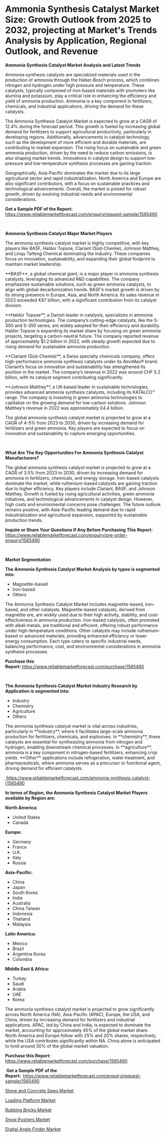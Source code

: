 <p><h1>Ammonia Synthesis Catalyst Market Size: Growth Outlook from 2025 to 2032, projecting at Market's Trends Analysis by Application, Regional Outlook, and Revenue</h1></p><p><strong>Ammonia Synthesis Catalyst Market Analysis and Latest Trends</strong></p>
<p><p>Ammonia synthesis catalysts are specialized materials used in the production of ammonia through the Haber-Bosch process, which combines nitrogen and hydrogen under high pressure and temperature. These catalysts, typically composed of iron-based materials with promoters like alumina and potassium, play a critical role in enhancing the efficiency and yield of ammonia production. Ammonia is a key component in fertilizers, chemicals, and industrial applications, driving the demand for these catalysts.</p><p>The Ammonia Synthesis Catalyst Market is expected to grow at a CAGR of 12.4% during the forecast period. This growth is fueled by increasing global demand for fertilizers to support agricultural productivity, particularly in developing regions. Additionally, advancements in catalyst technology, such as the development of more efficient and durable materials, are contributing to market expansion. The rising focus on sustainable and green ammonia production, driven by the need to reduce carbon emissions, is also shaping market trends. Innovations in catalyst design to support low-pressure and low-temperature synthesis processes are gaining traction.</p><p>Geographically, Asia-Pacific dominates the market due to its large agricultural sector and rapid industrialization. North America and Europe are also significant contributors, with a focus on sustainable practices and technological advancements. Overall, the market is poised for robust growth, driven by evolving industrial needs and environmental considerations.</p></p>
<p><strong>Get a Sample PDF of the Report:&nbsp;</strong> <a href="https://www.reliablemarketforecast.com/enquiry/request-sample/1565490?utm_campaign=2243&utm_medium=2&utm_source=Github&utm_content=ia&utm_term=25012025&utm_id=ammonia-synthesis-catalyst">https://www.reliablemarketforecast.com/enquiry/request-sample/1565490</a></p>
<p>&nbsp;</p>
<p><strong>Ammonia Synthesis Catalyst Major Market Players</strong></p>
<p><p>The ammonia synthesis catalyst market is highly competitive, with key players like BASF, Haldor Topsoe, Clariant (Süd-Chemie), Johnson Matthey, and Linqu Taifeng Chemical dominating the industry. These companies focus on innovation, sustainability, and expanding their global footprint to maintain market leadership.</p><p>**BASF**, a global chemical giant, is a major player in ammonia synthesis catalysts, leveraging its advanced R&D capabilities. The company emphasizes sustainable solutions, such as green ammonia catalysts, to align with global decarbonization trends. BASF’s market growth is driven by its strong presence in Europe, Asia, and North America. Its sales revenue in 2022 exceeded €87 billion, with a significant contribution from its catalyst division.</p><p>**Haldor Topsoe**, a Danish leader in catalysis, specializes in ammonia production technologies. The company’s cutting-edge catalysts, like the S-300 and S-350 series, are widely adopted for their efficiency and durability. Haldor Topsoe is expanding its market share by focusing on green ammonia projects, targeting a carbon-neutral future. The company reported revenue of approximately $1.2 billion in 2022, with steady growth expected due to rising demand for sustainable ammonia production.</p><p>**Clariant (Süd-Chemie)**, a Swiss specialty chemicals company, offers high-performance ammonia synthesis catalysts under its AmoMax® brand. Clariant’s focus on innovation and sustainability has strengthened its position in the market. The company’s revenue in 2022 was around CHF 5.2 billion, with its catalyst segment contributing significantly.</p><p>**Johnson Matthey**, a UK-based leader in sustainable technologies, provides advanced ammonia synthesis catalysts, including its KATALCO™ range. The company is investing in green ammonia technologies to capitalize on the growing demand for low-carbon solutions. Johnson Matthey’s revenue in 2022 was approximately £4.4 billion.</p><p>The global ammonia synthesis catalyst market is projected to grow at a CAGR of 4-5% from 2023 to 2030, driven by increasing demand for fertilizers and green ammonia. Key players are expected to focus on innovation and sustainability to capture emerging opportunities.</p></p>
<p>&nbsp;</p>
<p><strong>What Are The Key Opportunities For Ammonia Synthesis Catalyst Manufacturers?</strong></p>
<p><p>The global ammonia synthesis catalyst market is projected to grow at a CAGR of 3.5% from 2023 to 2030, driven by increasing demand for ammonia in fertilizers, chemicals, and energy storage. Iron-based catalysts dominate the market, while ruthenium-based catalysts are gaining traction due to higher efficiency. Key players include Clariant, BASF, and Johnson Matthey. Growth is fueled by rising agricultural activities, green ammonia initiatives, and technological advancements in catalyst design. However, high costs and environmental concerns pose challenges. The future outlook remains positive, with Asia-Pacific leading demand due to rapid industrialization and agricultural expansion, supported by sustainable production trends.</p></p>
<p><strong>Inquire or Share Your Questions If Any Before Purchasing This Report:</strong> <a href="https://www.reliablemarketforecast.com/enquiry/pre-order-enquiry/1565490?utm_campaign=2243&utm_medium=2&utm_source=Github&utm_content=ia&utm_term=25012025&utm_id=ammonia-synthesis-catalyst">https://www.reliablemarketforecast.com/enquiry/pre-order-enquiry/1565490</a></p>
<p>&nbsp;</p>
<p><strong>Market Segmentation</strong></p>
<p><strong>The Ammonia Synthesis Catalyst Market Analysis by types is segmented into:</strong></p>
<p><ul><li>Magnetite-based</li><li>Iron-based</li><li>Others</li></ul></p>
<p><p>The Ammonia Synthesis Catalyst Market includes magnetite-based, iron-based, and other catalysts. Magnetite-based catalysts, derived from magnetite ore, are widely used due to their high activity, stability, and cost-effectiveness in ammonia production. Iron-based catalysts, often promoted with alkali metals, are traditional and efficient, offering robust performance under high-temperature conditions. Other catalysts may include ruthenium-based or advanced materials, providing enhanced efficiency or lower energy consumption. Each type caters to specific industrial needs, balancing performance, cost, and environmental considerations in ammonia synthesis processes.</p></p>
<p><strong>Purchase this Report:&nbsp;</strong><a href="https://www.reliablemarketforecast.com/purchase/1565490?utm_campaign=2243&utm_medium=2&utm_source=Github&utm_content=ia&utm_term=25012025&utm_id=ammonia-synthesis-catalyst">https://www.reliablemarketforecast.com/purchase/1565490</a></p>
<p>&nbsp;</p>
<p><strong>The Ammonia Synthesis Catalyst Market Industry Research by Application is segmented into:</strong></p>
<p><ul><li>Industry</li><li>Chemistry</li><li>Agriculture</li><li>Others</li></ul></p>
<p><p>The ammonia synthesis catalyst market is vital across industries, particularly in **industry**, where it facilitates large-scale ammonia production for fertilizers, chemicals, and explosives. In **chemistry**, these catalysts are essential for synthesizing ammonia from nitrogen and hydrogen, enabling downstream chemical processes. In **agriculture**, ammonia is a key component in nitrogen-based fertilizers, enhancing crop yields. **Other** applications include refrigeration, water treatment, and pharmaceuticals, where ammonia serves as a precursor or functional agent, driving demand for efficient catalysts.</p></p>
<p><a href="https://www.reliablemarketforecast.com/ammonia-synthesis-catalyst-r1565490?utm_campaign=2243&utm_medium=2&utm_source=Github&utm_content=ia&utm_term=25012025&utm_id=ammonia-synthesis-catalyst">&nbsp;https://www.reliablemarketforecast.com/ammonia-synthesis-catalyst-r1565490</a></p>
<p><strong>In terms of Region, the Ammonia Synthesis Catalyst Market Players available by Region are:</strong></p>
<p>
    <p> <strong> North America: </strong>
        <ul>
            <li>United States</li>
            <li>Canada</li>
        </ul>
        </p> 
    <p> <strong> Europe: </strong>
        <ul>
            <li>Germany</li>
            <li>France</li>
            <li>U.K.</li>
            <li>Italy</li>
            <li>Russia</li>
        </ul>
        </p> 
    <p> <strong> Asia-Pacific: </strong>
        <ul>
            <li>China</li>
            <li>Japan</li>
            <li>South Korea</li>
            <li>India</li>
            <li>Australia</li>
            <li>China Taiwan</li>
            <li>Indonesia</li>
            <li>Thailand</li>
            <li>Malaysia</li>
        </ul>
        </p> 
    <p> <strong> Latin America: </strong>
        <ul>
            <li>Mexico</li>
            <li>Brazil</li>
            <li>Argentina Korea</li>
            <li>Colombia</li>
        </ul>
        </p> 
    <p> <strong> Middle East & Africa: </strong>
        <ul>
            <li>Turkey</li>
            <li>Saudi</li>
            <li>Arabia</li>
            <li>UAE</li>
            <li>Korea</li>
        </ul>
    </p>
    </p>
<p><p>The ammonia synthesis catalyst market is projected to grow significantly across North America (NA), Asia-Pacific (APAC), Europe, the USA, and China, driven by increasing demand for fertilizers and industrial applications. APAC, led by China and India, is expected to dominate the market, accounting for approximately 45% of the global market share. North America and Europe follow with 25% and 20% shares, respectively, while the USA contributes significantly within NA. China alone is anticipated to hold around 30% of the global market valuation.</p></p>
<p><strong>Purchase this Report: </strong><a href="https://www.reliablemarketforecast.com/purchase/1565490?utm_campaign=2243&utm_medium=2&utm_source=Github&utm_content=ia&utm_term=25012025&utm_id=ammonia-synthesis-catalyst">https://www.reliablemarketforecast.com/purchase/1565490</a></p>
<p>&nbsp;<strong>Get a Sample PDF of the Report:&nbsp;&nbsp;</strong><a href="https://www.reliablemarketforecast.com/enquiry/request-sample/1565490?utm_campaign=2243&utm_medium=2&utm_source=Github&utm_content=ia&utm_term=25012025&utm_id=ammonia-synthesis-catalyst">https://www.reliablemarketforecast.com/enquiry/request-sample/1565490</a></p>
<p><strong></strong></p>
<p><p><a href="https://www.linkedin.com/pulse/future-stone-concrete-saws-market-industry-overview-growth-prospects-vzr6f?utm_campaign=2243&utm_medium=2&utm_source=Github&utm_content=ia&utm_term=25012025&utm_id=ammonia-synthesis-catalyst">Stone and Concrete Saws Market</a></p><p><a href="https://www.linkedin.com/pulse/in-depth-review-loading-platform-market-size-segmentation-bmdkf?utm_campaign=2243&utm_medium=2&utm_source=Github&utm_content=ia&utm_term=25012025&utm_id=ammonia-synthesis-catalyst">Loading Platform Market</a></p><p><a href="https://www.linkedin.com/pulse/amacro-overview-forecast-cagr-43-rubbing-bricks-marketfor-period-fvcyf?utm_campaign=2243&utm_medium=2&utm_source=Github&utm_content=ia&utm_term=25012025&utm_id=ammonia-synthesis-catalyst">Rubbing Bricks Market</a></p><p><a href="https://www.linkedin.com/pulse/unlocking-growth-potential-strategic-analysis-snow-pushers-market-stk8f?utm_campaign=2243&utm_medium=2&utm_source=Github&utm_content=ia&utm_term=25012025&utm_id=ammonia-synthesis-catalyst">Snow Pushers Market</a></p><p><a href="https://www.linkedin.com/pulse/outlook-digital-angle-finder-market-2025-2032-detailed-size-npaof?utm_campaign=2243&utm_medium=2&utm_source=Github&utm_content=ia&utm_term=25012025&utm_id=ammonia-synthesis-catalyst">Digital Angle Finder Market</a></p></p>